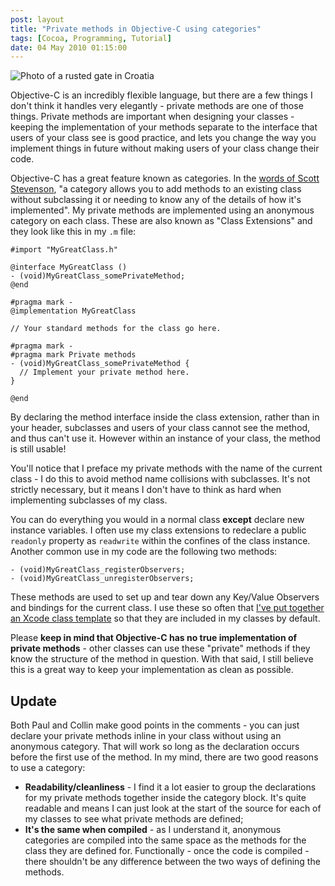 ```yaml
---
post: layout
title: "Private methods in Objective-C using categories"
tags: [Cocoa, Programming, Tutorial]
date: 04 May 2010 01:15:00
---
```



![Photo of a rusted gate in Croatia][0]

Objective-C is an incredibly flexible language, but there are a few things I don't think it handles very elegantly - private methods are one of those things. Private methods are important when designing your classes - keeping the implementation of your methods separate to the interface that users of your class see is good practice, and lets you change the way you implement things in future without making users of your class change their code.

Objective-C has a great feature known as categories. In the [words of Scott Stevenson][1], "a category allows you to add methods to an existing class without subclassing it or needing to know any of the details of how it's implemented". My private methods are implemented using an anonymous category on each class. These are also known as "Class Extensions" and they look like this in my `.m` file:

~~~~
#import "MyGreatClass.h"

@interface MyGreatClass ()
- (void)MyGreatClass_somePrivateMethod;
@end

#pragma mark -
@implementation MyGreatClass

// Your standard methods for the class go here.

#pragma mark -
#pragma mark Private methods
- (void)MyGreatClass_somePrivateMethod {
  // Implement your private method here.
}

@end
~~~~

By declaring the method interface inside the class extension, rather than in your header, subclasses and users of your class cannot see the method, and thus can't use it. However within an instance of your class, the method is still usable!

You'll notice that I preface my private methods with the name of the current class - I do this to avoid method name collisions with subclasses. It's not strictly necessary, but it means I don't have to think as hard when implementing subclasses of my class.

You can do everything you would in a normal class **except** declare new instance variables. I often use my class extensions to redeclare a public `readonly` property as `readwrite` within the confines of the class instance. Another common use in my code are the following two methods:

~~~~
- (void)MyGreatClass_registerObservers;
- (void)MyGreatClass_unregisterObservers;
~~~~

These methods are used to set up and tear down any Key/Value Observers and bindings for the current class. I use these so often that [I've put together an Xcode class template][2] so that they are included in my classes by default.

Please **keep in mind that Objective-C has no true implementation of private methods** - other classes can use these "private" methods if they know the structure of the method in question. With that said, I still believe this is a great way to keep your implementation as clean as possible.

## Update ##

Both Paul and Collin make good points in the comments - you can just declare your private methods inline in your class without using an anonymous category. That will work so long as the declaration occurs before the first use of the method. In my mind, there are two good reasons to use a category:

* **Readability/cleanliness** - I find it a lot easier to group the declarations for my private methods together inside the category block. It's quite readable and means I can just look at the start of the source for each of my classes to see what private methods are defined;
* **It's the same when compiled** - as I understand it, anonymous categories are compiled into the same space as the methods for the class they are defined for. Functionally - once the code is compiled - there shouldn't be any difference between the two ways of defining the methods.

 [0]: http://static.tonyarnold.com/danger_of_pulling_down_with_cage-1306152934.jpg "Photo of a badly translated warning sign in Croatia"
 [1]: http://cocoadevcentral.com/d/learn_objectivec/
 [2]: http://github.com/tonyarnold/CocoaBotsXcodeTemplates/